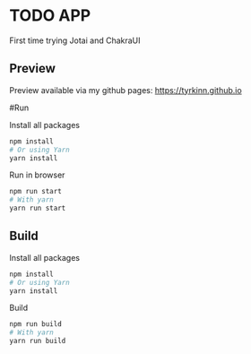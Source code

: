# TODO APP
First time trying Jotai and ChakraUI

## Preview
Preview available via my github pages: https://tyrkinn.github.io

#Run

Install all packages
```bash
npm install
# Or using Yarn
yarn install
```

Run in browser
```bash
npm run start
# With yarn
yarn run start 
```

## Build

Install all packages
```bash
npm install
# Or using Yarn
yarn install
```
Build
```bash
npm run build
# With yarn
yarn run build
```
